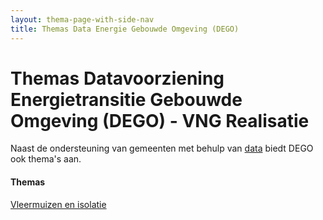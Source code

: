 ```yaml
---
layout: thema-page-with-side-nav
title: Themas Data Energie Gebouwde Omgeving (DEGO)
---
```

# Themas Datavoorziening Energietransitie Gebouwde Omgeving (DEGO) - VNG Realisatie

Naast de ondersteuning van gemeenten met behulp van [data](../docs) biedt DEGO ook thema's aan. 

#### Themas
[Vleermuizen en isolatie](./vleermuizen_en_isolatie)

